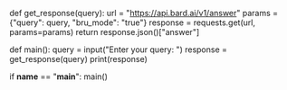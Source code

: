 


def get_response(query):
    url = "https://api.bard.ai/v1/answer"
    params = {"query": query, "bru_mode": "true"}
    response = requests.get(url, params=params)
    return response.json()["answer"]

def main():
    query = input("Enter your query: ")
    response = get_response(query)
    print(response)

if __name__ == "__main__":
    main()
